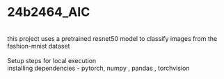 # 24b2464_AIC
<br>
this project uses a pretrained resnet50 model to classify images from the fashion-mnist dataset
<br>
<br>
Setup steps for local execution
<br>
installing dependencies - pytorch, numpy  , pandas , torchvision    
